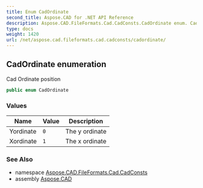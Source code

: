 ```yaml
---
title: Enum CadOrdinate
second_title: Aspose.CAD for .NET API Reference
description: Aspose.CAD.FileFormats.Cad.CadConsts.CadOrdinate enum. Cad Ordinate position
type: docs
weight: 1420
url: /net/aspose.cad.fileformats.cad.cadconsts/cadordinate/
---
```

## CadOrdinate enumeration

Cad Ordinate position

```csharp
public enum CadOrdinate
```

### Values

| Name | Value | Description |
| --- | --- | --- |
| Yordinate | `0` | The y ordinate |
| Xordinate | `1` | The x ordinate |

### See Also

* namespace [Aspose.CAD.FileFormats.Cad.CadConsts](../../aspose.cad.fileformats.cad.cadconsts/)
* assembly [Aspose.CAD](../../)


